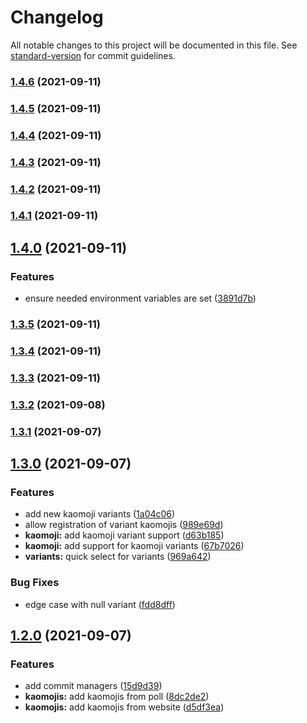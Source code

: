 # Changelog

All notable changes to this project will be documented in this file. See [standard-version](https://github.com/conventional-changelog/standard-version) for commit guidelines.

### [1.4.6](https://github.com/mahyarmirrashed/bot-kaomoji/compare/v1.4.5...v1.4.6) (2021-09-11)

### [1.4.5](https://github.com/mahyarmirrashed/bot-kaomoji/compare/v1.4.4...v1.4.5) (2021-09-11)

### [1.4.4](https://github.com/mahyarmirrashed/bot-kaomoji/compare/v1.4.3...v1.4.4) (2021-09-11)

### [1.4.3](https://github.com/mahyarmirrashed/bot-kaomoji/compare/v1.4.2...v1.4.3) (2021-09-11)

### [1.4.2](https://github.com/mahyarmirrashed/bot-kaomoji/compare/v1.4.1...v1.4.2) (2021-09-11)

### [1.4.1](https://github.com/mahyarmirrashed/bot-kaomoji/compare/v1.4.0...v1.4.1) (2021-09-11)

## [1.4.0](https://github.com/mahyarmirrashed/bot-kaomoji/compare/v1.3.5...v1.4.0) (2021-09-11)


### Features

* ensure needed environment variables are set ([3891d7b](https://github.com/mahyarmirrashed/bot-kaomoji/commit/3891d7b9ff0d97b23d61e019f1a79b173cf925c5))

### [1.3.5](https://github.com/mahyarmirrashed/bot-kaomoji/compare/v1.3.4...v1.3.5) (2021-09-11)

### [1.3.4](https://github.com/mahyarmirrashed/bot-kaomoji/compare/v1.3.3...v1.3.4) (2021-09-11)

### [1.3.3](https://github.com/mahyarmirrashed/bot-kaomoji/compare/v1.3.2...v1.3.3) (2021-09-11)

### [1.3.2](https://github.com/mahyarmirrashed/bot-kaomoji/compare/v1.3.1...v1.3.2) (2021-09-08)

### [1.3.1](https://github.com/mahyarmirrashed/bot-kaomoji/compare/v1.3.0...v1.3.1) (2021-09-07)

## [1.3.0](https://github.com/mahyarmirrashed/bot-kaomoji/compare/v1.2.0...v1.3.0) (2021-09-07)

### Features

- add new kaomoji variants ([1a04c06](https://github.com/mahyarmirrashed/bot-kaomoji/commit/1a04c06f6a6d4167e95952c3222cd45401e6ed28))
- allow registration of variant kaomojis ([989e69d](https://github.com/mahyarmirrashed/bot-kaomoji/commit/989e69d8c246d1e5261c152e70ea40227ee2ccdb))
- **kaomoji:** add kaomoji variant support ([d63b185](https://github.com/mahyarmirrashed/bot-kaomoji/commit/d63b1855418cce91ed22fe271ac7c9144841283c))
- **kaomoji:** add support for kaomoji variants ([67b7026](https://github.com/mahyarmirrashed/bot-kaomoji/commit/67b7026a7b33c0c3b36f8906788938ade65d454e))
- **variants:** quick select for variants ([969a642](https://github.com/mahyarmirrashed/bot-kaomoji/commit/969a642dddf874bee36c15d6cff9dda048c253e2))

### Bug Fixes

- edge case with null variant ([fdd8dff](https://github.com/mahyarmirrashed/bot-kaomoji/commit/fdd8dff5419b4bfc4b8421becae26c6eb10f97b9))

## [1.2.0](https://github.com/mahyarmirrashed/bot-kaomoji/compare/v1.1.0...v1.2.0) (2021-09-07)

### Features

- add commit managers ([15d9d39](https://github.com/mahyarmirrashed/bot-kaomoji/commit/15d9d39abe5810876726cab31ad1df2d0d88fe12))
- **kaomojis:** add kaomojis from poll ([8dc2de2](https://github.com/mahyarmirrashed/bot-kaomoji/commit/8dc2de2c7878ffd83b3bba08fd208542394f5309))
- **kaomojis:** add kaomojis from website ([d5df3ea](https://github.com/mahyarmirrashed/bot-kaomoji/commit/d5df3ea12f3f030ee35d18a7dcab46844e3c5afc))
